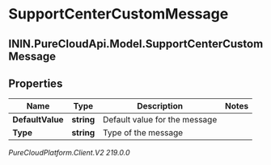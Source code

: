 # SupportCenterCustomMessage

## ININ.PureCloudApi.Model.SupportCenterCustomMessage

## Properties

|Name | Type | Description | Notes|
|------------ | ------------- | ------------- | -------------|
| **DefaultValue** | **string** | Default value for the message | |
| **Type** | **string** | Type of the message | |



_PureCloudPlatform.Client.V2 219.0.0_

